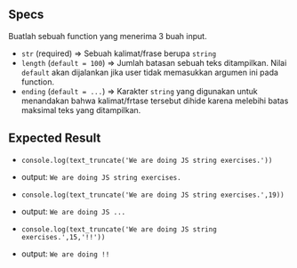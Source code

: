 ## Specs

Buatlah sebuah function yang menerima 3 buah input.
- `str` (required) => Sebuah kalimat/frase berupa `string`
- `length` (`default = 100`) => Jumlah batasan sebuah teks ditampilkan. Nilai `default` akan dijalankan jika user tidak memasukkan argumen ini pada function.
- `ending` (`default = ...`) => Karakter `string` yang digunakan untuk menandakan bahwa kalimat/frtase tersebut dihide karena melebihi batas maksimal teks yang ditampilkan.

## Expected Result

- `console.log(text_truncate('We are doing JS string exercises.'))`
- output: `We are doing JS string exercises.`

- `console.log(text_truncate('We are doing JS string exercises.',19))`
- output: `We are doing JS ...`

- `console.log(text_truncate('We are doing JS string exercises.',15,'!!'))`
- output: `We are doing !!`